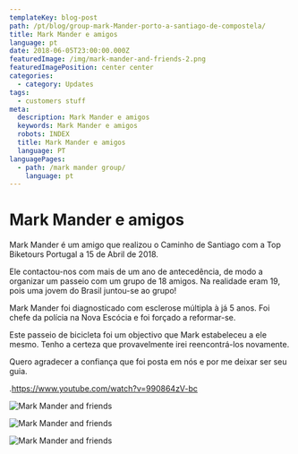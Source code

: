 ```yaml
---
templateKey: blog-post
path: /pt/blog/group-mark-Mander-porto-a-santiago-de-compostela/
title: Mark Mander e amigos
language: pt
date: 2018-06-05T23:00:00.000Z
featuredImage: /img/mark-mander-and-friends-2.png
featuredImagePosition: center center
categories:
  - category: Updates
tags:
  - customers stuff
meta:
  description: Mark Mander e amigos
  keywords: Mark Mander e amigos
  robots: INDEX
  title: Mark Mander e amigos
  language: PT
languagePages:
  - path: /mark mander group/
    language: pt
---
```

# **Mark Mander e amigos**

Mark Mander é um amigo que realizou o Caminho de Santiago com a Top Biketours Portugal a 15 de Abril de 2018.

Ele contactou-nos com mais de um ano de antecedência, de modo a organizar um passeio com um grupo de 18 amigos. Na realidade eram 19, pois uma jovem do Brasil juntou-se ao grupo!

Mark Mander foi diagnosticado com esclerose múltipla à já 5 anos. Foi chefe da polícia na Nova Escócia e foi forçado a reformar-se.

Este passeio de bicicleta foi um objectivo que Mark estabeleceu a ele mesmo. Tenho a certeza que provavelmente irei reencontrá-los novamente.

Quero agradecer a confiança que foi posta em nós e por me deixar ser seu guia.

.<https://www.youtube.com/watch?v=990864zV-bc>

![Mark Mander and friends](/img/mark-mander-and-friends-3.png "Mark Mander and friends")

![Mark Mander and friends](/img/mark-mander-and-friends.png "Mark Mander and friends")

![Mark Mander and friends](/img/mark-mander-and-friends-2.png "Mark Mander and friends")
